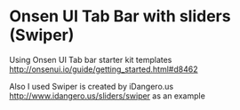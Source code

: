 Onsen UI Tab Bar with sliders (Swiper)
====
Using Onsen UI Tab bar starter kit templates
http://onsenui.io/guide/getting_started.html#d8462

Also I used Swiper is created by iDangero.us
http://www.idangero.us/sliders/swiper as an example



